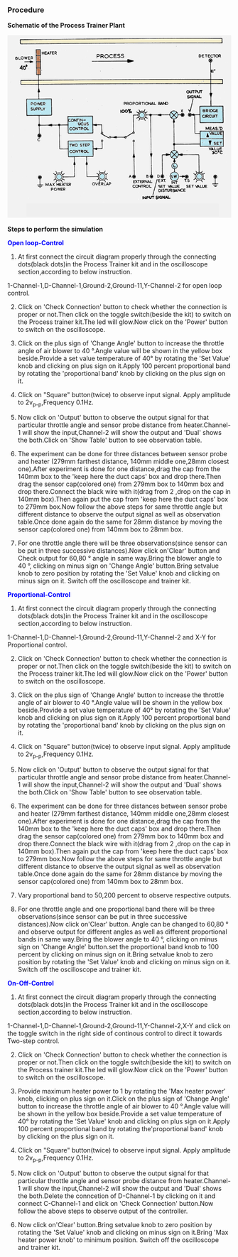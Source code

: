 ### Procedure
				
**Schematic of the Process Trainer Plant**
<div align="center">
<img class="img-fluid"  src="./images/connpro.png" alt=""><br>           
</div>


**Steps to perform the simulation**


<b style="color:blue">Open loop-Control</b>
					
1. At first connect the circuit diagram properly through the connecting dots(black dots)in the Process Trainer kit and in the oscilloscope section,according to below instruction.

1-Channel-1,D-Channel-1,Ground-2,Ground-11,Y-Channel-2 for open loop control.
  
2. Click on 'Check Connection' button to check whether the connection is proper or not.Then click on the toggle switch(beside the kit) to switch on the Process trainer kit.The led will glow.Now click on the 'Power' button to switch on the oscilloscope.
					  
3. Click on the plus sign of 'Change Angle' button to increase the throttle angle of air blower to 40 &deg;.Angle value will be shown in the yellow box beside.Provide a set value temperature of 40&deg; by rotating the 'Set Value' knob and clicking on plus sign on it.Apply 100 percent proportional band by rotating the 'proportional band' knob by clicking on the plus sign on it.
					 
4. Click on "Square" button(twice) to observe input signal. Apply amplitude to 2v<sub>p-p</sub>,Frequency 0.1Hz. 
					 
5. Now click on 'Output' button to observe the output signal for that particular throttle angle and sensor probe distance from heater.Channel-1 will show the input,Channel-2 will show the output and 'Dual' shows the both.Click on 'Show Table' button to see observation table.
					 
6. The experiment can be done for three distances between sensor probe and heater (279mm farthest distance, 140mm middle one,28mm closest one).After experiment is done for one distance,drag the cap from the 140mm box to the 'keep here the duct caps' box and drop there.Then drag the sensor cap(colored one) from 279mm box to 140mm box and drop there.Connect the black wire with it(drag from 2 ,drop on the cap in 140mm box).Then again put the cap from 'keep here the duct caps' box to 279mm box.Now follow the above steps for same throttle angle but different distance to observe the output signal as well as observation table.Once done again do the same for 28mm distance by moving the sensor cap(colored one) from 140mm box to 28mm box.
					 
7. For one throttle angle there will be three observations(since sensor can be put in three successive distances).Now click on'Clear' button and Check output for 60,80 &deg; angle in same way.Bring the blower angle to 40 &deg;, clicking on minus sign on 'Change Angle' button.Bring setvalue knob to zero position by rotating the 'Set Value' knob and clicking on minus sign on it. Switch off the oscilloscope and trainer kit. 


<b style="color:blue">Proportional-Control</b>
					
1. At first connect the circuit diagram properly through the connecting dots(black dots)in the Process Trainer kit and in the oscilloscope section,according to below instruction.

1-Channel-1,D-Channel-1,Ground-2,Ground-11,Y-Channel-2 and X-Y for Proportional control.
  
2. Click on 'Check Connection' button to check whether the connection is proper or not.Then click on the toggle switch(beside the kit) to switch on the Process trainer kit.The led will glow.Now click on the 'Power' button to switch on the oscilloscope.
					  
3. Click on the plus sign of 'Change Angle' button to increase the throttle angle of air blower to 40 &deg;.Angle value will be shown in the yellow box beside.Provide a set value temperature of 40&deg; by rotating the 'Set Value' knob and clicking on plus sign on it.Apply 100 percent proportional band by rotating the 'proportional band' knob by clicking on the plus sign on it.
					 
4. Click on "Square" button(twice) to observe input signal. Apply amplitude to 2v<sub>p-p</sub>,Frequency 0.1Hz. 
					 
5. Now click on 'Output' button to observe the output signal for that particular throttle angle and sensor probe distance from heater.Channel-1 will show the input,Channel-2 will show the output and 'Dual' shows the both.Click on 'Show Table' button to see observation table.
					 
6. The experiment can be done for three distances between sensor probe and heater (279mm farthest distance, 140mm middle one,28mm closest one).After experiment is done for one distance,drag the cap from the 140mm box to the 'keep here the duct caps' box and drop there.Then drag the sensor cap(colored one) from 279mm box to 140mm box and drop there.Connect the black wire with it(drag from 2 ,drop on the cap in 140mm box).Then again put the cap from 'keep here the duct caps' box to 279mm box.Now follow the above steps for same throttle angle but different distance to observe the output signal as well as observation table.Once done again do the same for 28mm distance by moving the sensor cap(colored one) from 140mm box to 28mm box.
					 
7. Vary proportional band to 50,200 percent to observe respective outputs. 
					 
8. For one throttle angle and one proportional band there will be three observations(since sensor can be put in three successive distances).Now click on'Clear' button. Angle can be changed to 60,80 &deg; and observe output for different angles as well as different proportional bands in same way.Bring the blower angle to 40 &deg;, clicking on minus sign on 'Change Angle' button.set the proportional band knob to 100 percent by clicking on minus sign on it.Bring setvalue knob to zero position by rotating the 'Set Value' knob and clicking on minus sign on it. Switch off the oscilloscope and trainer kit. 


<b style="color:blue">On-Off-Control</b>
					
1. At first connect the circuit diagram properly through the connecting dots(black dots)in the Process Trainer kit and in the oscilloscope section,according to below instruction.

1-Channel-1,D-Channel-1,Ground-2,Ground-11,Y-Channel-2,X-Y and click on the toggle switch in the right side of continous control to direct it towards Two-step control.
  
2. Click on 'Check Connection' button to check whether the connection is proper or not.Then click on the toggle switch(beside the kit) to switch on the Process trainer kit.The led will glow.Now click on the 'Power' button to switch on the oscilloscope.

3. Provide maximum heater power to 1 by rotating the 'Max heater power' knob, clicking on plus sign on it.Click on the plus sign of 'Change Angle' button to increase the throttle angle of air blower to 40 &deg;.Angle value will be shown in the yellow box beside.Provide a set value temperature of 40&deg; by rotating the 'Set Value' knob and clicking on plus sign on it.Apply 100 percent proportional band by rotating the'proportional band' knob by clicking on the plus sign on it.
					 
4. Click on "Square" button(twice) to observe input signal. Apply amplitude to 2v<sub>p-p</sub>,Frequency 0.1Hz. 
					 
5. Now click on 'Output' button to observe the output signal for that particular throttle angle and sensor probe distance from heater.Channel-1 will show the input,Channel-2 will show the output and 'Dual' shows the both.Delete the conncetion of D-Channel-1 by clicking on it and connect C-Channel-1 and click on 'Check Connection' button.Now follow the above steps to observe output of the controller.
					 
6. Now click on'Clear' button.Bring setvalue knob to zero position by rotating the 'Set Value' knob and clicking on minus sign on it.Bring 'Max heater power knob' to minimum position. Switch off the oscilloscope and trainer kit. 

		  